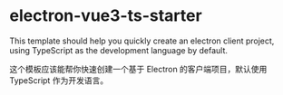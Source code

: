 # electron-vue3-ts-starter

This template should help you quickly create an electron client project, using TypeScript as the development language by default.

这个模板应该能帮你快速创建一个基于 Electron 的客户端项目，默认使用 TypeScript 作为开发语言。
